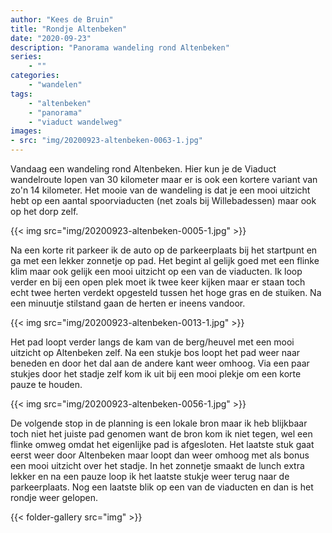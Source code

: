 ```yaml
---
author: "Kees de Bruin"
title: "Rondje Altenbeken"
date: "2020-09-23"
description: "Panorama wandeling rond Altenbeken"
series:
    - ""
categories:
    - "wandelen"
tags:
    - "altenbeken"
    - "panorama"
    - "viaduct wandelweg"
images:
- src: "img/20200923-altenbeken-0063-1.jpg"
---
```


Vandaag een wandeling rond Altenbeken. Hier kun je de Viaduct wandelroute lopen van 30 kilometer maar er is ook een kortere variant van zo'n 14 kilometer. Het mooie van de wandeling is dat je een mooi uitzicht hebt op een aantal spoorviaducten (net zoals bij Willebadessen) maar ook op het dorp zelf.

{{< img src="img/20200923-altenbeken-0005-1.jpg" >}}

Na een korte rit parkeer ik de auto op de parkeerplaats bij het startpunt en ga met een lekker zonnetje op pad. Het begint al gelijk goed met een flinke klim maar ook gelijk een mooi uitzicht op een van de viaducten. Ik loop verder en bij een open plek moet ik twee keer kijken maar er staan toch echt twee herten verdekt opgesteld tussen het hoge gras en de stuiken. Na een minuutje stilstand gaan de herten er ineens vandoor.

{{< img src="img/20200923-altenbeken-0013-1.jpg" >}}

Het pad loopt verder langs de kam van de berg/heuvel met een mooi uitzicht op Altenbeken zelf. Na een stukje bos loopt het pad weer naar beneden en door het dal aan de andere kant weer omhoog. Via een paar stukjes door het stadje zelf kom ik uit bij een mooi plekje om een korte pauze te houden.

{{< img src="img/20200923-altenbeken-0056-1.jpg" >}}

De volgende stop in de planning is een lokale bron maar ik heb blijkbaar toch niet het juiste pad genomen want de bron kom ik niet tegen, wel een flinke omweg omdat het eigenlijke pad is afgesloten. Het laatste stuk gaat eerst weer door Altenbeken maar loopt dan weer omhoog met als bonus een mooi uitzicht over het stadje. In het zonnetje smaakt de lunch extra lekker en na een pauze loop ik het laatste stukje weer terug naar de parkeerplaats. Nog een laatste blik op een van de viaducten en dan is het rondje weer gelopen.

{{< folder-gallery src="img" >}}